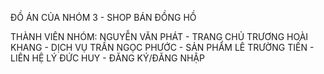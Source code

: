ĐỒ ÁN CỦA NHÓM 3 - SHOP BÁN ĐỒNG HỒ

THÀNH VIÊN NHÓM:
NGUYỄN VĂN PHÁT - TRANG CHỦ 
TRƯƠNG HOÀI KHANG - DỊCH VỤ
TRẦN NGỌC PHƯỚC - SẢN PHẨM
LÊ TRƯỜNG TIẾN - LIÊN HỆ
LÝ ĐỨC HUY - ĐĂNG KÝ/ĐĂNG NHẬP